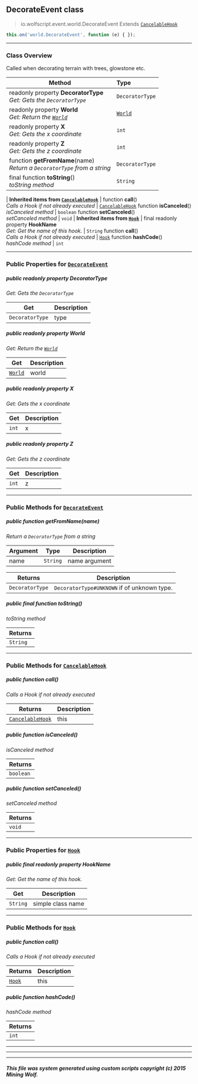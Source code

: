 ## DecorateEvent __class__

>io.wolfscript.event.world.DecorateEvent
>Extends [`CancelableHook`](../../hook/CancelableHook.md)
``` javascript
this.on('world.DecorateEvent', function (e) { });
```


---

### Class Overview

Called when decorating terrain with trees, glowstone etc.

Method | Type   
--- | :--- 
 readonly property __DecoratorType__ <br> _Get: Gets the `DecoratorType`_ | `DecoratorType`
 readonly property __World__ <br> _Get: Return the [`World`](../../api/world/World.md)_ | [`World`](../../api/world/World.md)
 readonly property __X__ <br> _Get: Gets the x coordinate_ | `int`
 readonly property __Z__ <br> _Get: Gets the z coordinate_ | `int`
 function __getFromName__(name) <br> _Return a `DecoratorType` from a string_ | `DecoratorType`
final function __toString__() <br> _toString method_ | `String`
 |
__Inherited items from [`CancelableHook`](../../hook/CancelableHook.md)__ |
 function __call__() <br> _Calls a Hook if not already executed_ | [`CancelableHook`](../../hook/CancelableHook.md)
 function __isCanceled__() <br> _isCanceled method_ | `boolean`
 function __setCanceled__() <br> _setCanceled method_ | `void`
 |
__Inherited items from [`Hook`](../../hook/Hook.md)__ |
final readonly property __HookName__ <br> _Get: Get the name of this hook._ | `String`
 function __call__() <br> _Calls a Hook if not already executed_ | [`Hook`](../../hook/Hook.md)
 function __hashCode__() <br> _hashCode method_ | `int`







---


### Public Properties for [`DecorateEvent`](DecorateEvent.md)

##### <a id='decoratortype'></a>public  readonly property __DecoratorType__

_Get: Gets the `DecoratorType`_

Get | Description
--- | --- 
`DecoratorType` | type



##### <a id='world'></a>public  readonly property __World__

_Get: Return the [`World`](../../api/world/World.md)_

Get | Description
--- | --- 
[`World`](../../api/world/World.md) | world



##### <a id='x'></a>public  readonly property __X__

_Get: Gets the x coordinate_

Get | Description
--- | --- 
`int` | x



##### <a id='z'></a>public  readonly property __Z__

_Get: Gets the z coordinate_

Get | Description
--- | --- 
`int` | z



---

### Public Methods for [`DecorateEvent`](DecorateEvent.md)

##### <a id='getfromname'></a>public  function __getFromName__(name)

_Return a `DecoratorType` from a string_

Argument | Type | Description  
--- | --- | --- 
name | `String` | name argument

Returns | Description
--- | --- 
`DecoratorType` | `DecoratorType#UNKNOWN` if of unknown type.


##### <a id='tostring'></a>public final function __toString__()

_toString method_

Returns | 
--- | 
`String` |


---

### Public Methods for [`CancelableHook`](../../hook/CancelableHook.md)

##### <a id='call'></a>public  function __call__()

_Calls a Hook if not already executed_

Returns | Description
--- | --- 
[`CancelableHook`](../../hook/CancelableHook.md) | this


##### <a id='iscanceled'></a>public  function __isCanceled__()

_isCanceled method_

Returns | 
--- | 
`boolean` |


##### <a id='setcanceled'></a>public  function __setCanceled__()

_setCanceled method_

Returns | 
--- | 
`void` |


---

### Public Properties for [`Hook`](../../hook/Hook.md)

##### <a id='hookname'></a>public final readonly property __HookName__

_Get: Get the name of this hook._

Get | Description
--- | --- 
`String` | simple class name



---

### Public Methods for [`Hook`](../../hook/Hook.md)

##### <a id='call'></a>public  function __call__()

_Calls a Hook if not already executed_

Returns | Description
--- | --- 
[`Hook`](../../hook/Hook.md) | this


##### <a id='hashcode'></a>public  function __hashCode__()

_hashCode method_

Returns | 
--- | 
`int` |


---


---


---


##### This file was system generated using custom scripts copyright (c) 2015 Mining Wolf.
	

